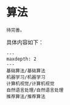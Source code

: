 # 算法

```{note}
待完善。
```

具体内容如下：

```{toctree}
---
maxdepth: 2
---
基础算法/基础算法
机器学习/机器学习
计算机视觉/计算机视觉
自然语言处理/自然语言处理
推荐算法/推荐算法
```
